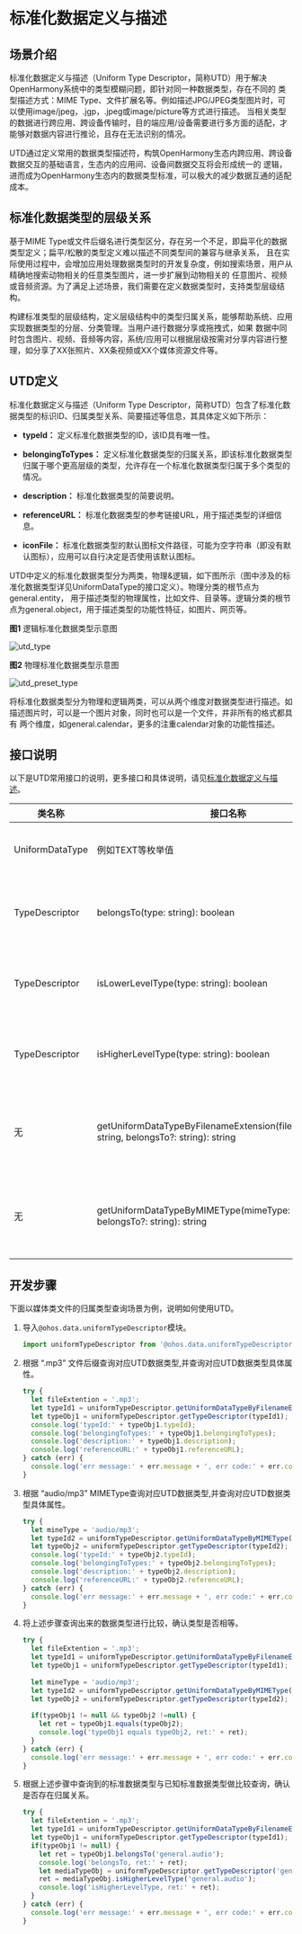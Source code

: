 # 标准化数据定义与描述


## 场景介绍

标准化数据定义与描述（Uniform Type Descriptor，简称UTD）用于解决OpenHarmony系统中的类型模糊问题，即针对同一种数据类型，存在不同的
类型描述方式：MIME Type、文件扩展名等。例如描述JPG/JPEG类型图片时，可以使用image/jpeg，.jgp，.jpeg或image/picture等方式进行描述。
当相关类型的数据进行跨应用、跨设备传输时，目的端应用/设备需要进行多方面的适配，才能够对数据内容进行推论，且存在无法识别的情况。

UTD通过定义常用的数据类型描述符，构筑OpenHarmony生态内跨应用、跨设备数据交互的基础语言，生态内的应用间、设备间数据交互将会形成统一的
逻辑，进而成为OpenHarmony生态内的数据类型标准，可以极大的减少数据互通的适配成本。

## 标准化数据类型的层级关系

基于MIME Type或文件后缀名进行类型区分，存在另一个不足，即扁平化的数据类型定义；扁平/松散的类型定义难以描述不同类型间的兼容与继承关系，
且在实际使用过程中，会增加应用处理数据类型时的开发复杂度，例如搜索场景，用户从精确地搜索动物相关的任意类型图片，进一步扩展到动物相关的
任意图片、视频或音频资源。为了满足上述场景，我们需要在定义数据类型时，支持类型层级结构。

构建标准类型的层级结构，定义层级结构中的类型归属关系，能够帮助系统、应用实现数据类型的分层、分类管理。当用户进行数据分享或拖拽式，如果
数据中同时包含图片、视频、音频等内容，系统/应用可以根据层级按需对分享内容进行整理，如分享了XX张照片、XX条视频或XX个媒体资源文件等。

## UTD定义

标准化数据定义与描述（Uniform Type Descriptor，简称UTD）包含了标准化数据类型的标识ID、归属类型关系、简要描述等信息，其具体定义如下所示：

+ **typeId：** 定义标准化数据类型的ID，该ID具有唯一性。

+ **belongingToTypes：** 定义标准化数据类型的归属关系，即该标准化数据类型归属于哪个更高层级的类型，允许存在一个标准化数据类型归属于多个类型的情况。

+ **description：** 标准化数据类型的简要说明。

+ **referenceURL：** 标准化数据类型的参考链接URL，用于描述类型的详细信息。

+ **iconFile：** 标准化数据类型的默认图标文件路径，可能为空字符串（即没有默认图标），应用可以自行决定是否使用该默认图标。

UTD中定义的标准化数据类型分为两类，物理&逻辑，如下图所示（图中涉及的标准化数据类型详见UniformDataType的接口定义）。物理分类的根节点为general.entity，
用于描述类型的物理属性，比如文件、目录等。逻辑分类的根节点为general.object，用于描述类型的功能性特征，如图片、网页等。

**图1** 逻辑标准化数据类型示意图

![utd_type](figures/utd_type.png)

**图2** 物理标准化数据类型示意图

![utd_preset_type](figures/utd_preset_type.png)

将标准化数据类型分为物理和逻辑两类，可以从两个维度对数据类型进行描述。如描述图片时，可以是一个图片对象，同时也可以是一个文件，并非所有的格式都具有
两个维度，如general.calendar，更多的注重calendar对象的功能性描述。

## 接口说明

以下是UTD常用接口的说明，更多接口和具体说明，请见[标准化数据定义与描述](../reference/apis/js-apis-data-uniformTypeDescriptor.md)。

| 类名称             | 接口名称                                                                                         | 描述                                      | 
|-----------------|----------------------------------------------------------------------------------------------|-----------------------------------------|
| UniformDataType | 例如TEXT等枚举值                                                                                   | OpenHarmony标准化数据类型的枚举定义。 |
| TypeDescriptor  | belongsTo(type: string): boolean                                                             | 判断当前标准化数据类型是否归属于指定的标准化数据类型。             |
| TypeDescriptor  | isLowerLevelType(type: string): boolean                                                      | 判断当前标准化数据类型是否是指定标准化数据类型的低层级类型。          |
| TypeDescriptor  | isHigherLevelType(type: string): boolean                                                     | 判断当前标准化数据类型是否是指定标准化数据类型的高层级类型。 |
| 无               | getUniformDataTypeByFilenameExtension(filenameExtension: string, belongsTo?: string): string | 根据给定的文件后缀名和所归属的标准化数据类型查询标准化数据类型的ID。 |
| 无               | getUniformDataTypeByMIMEType(mimeType: string, belongsTo?: string): string                   | 根据给定的MIME类型和所归属的标准化数据类型查询标准化数据类型的ID。 |

## 开发步骤

下面以媒体类文件的归属类型查询场景为例，说明如何使用UTD。

1. 导入`@ohos.data.uniformTypeDescriptor`模块。
   
   ```ts
   import uniformTypeDescriptor from '@ohos.data.uniformTypeDescriptor';
   ```
2. 根据 “.mp3” 文件后缀查询对应UTD数据类型,并查询对应UTD数据类型具体属性。

   ```ts
   try {
     let fileExtention = '.mp3';
     let typeId1 = uniformTypeDescriptor.getUniformDataTypeByFilenameExtension(fileExtention);
     let typeObj1 = uniformTypeDescriptor.getTypeDescriptor(typeId1);
     console.log('typeId:' + typeObj1.typeId);
     console.log('belongingToTypes:' + typeObj1.belongingToTypes);
     console.log('description:' + typeObj1.description);
     console.log('referenceURL:' + typeObj1.referenceURL);
   } catch (err) {
     console.log('err message:' + err.message + ', err code:' + err.code);
   }
   ```

3. 根据 “audio/mp3” MIMEType查询对应UTD数据类型,并查询对应UTD数据类型具体属性。

   ```ts
   try {
     let mineType = 'audio/mp3';
     let typeId2 = uniformTypeDescriptor.getUniformDataTypeByMIMEType(mineType);
     let typeObj2 = uniformTypeDescriptor.getTypeDescriptor(typeId2);
     console.log('typeId:' + typeObj2.typeId);
     console.log('belongingToTypes:' + typeObj2.belongingToTypes);
     console.log('description:' + typeObj2.description);
     console.log('referenceURL:' + typeObj2.referenceURL);
   } catch (err) {
     console.log('err message:' + err.message + ', err code:' + err.code);
   }
   ```
4. 将上述步骤查询出来的数据类型进行比较，确认类型是否相等。

   ```ts
   try {
     let fileExtention = '.mp3';
     let typeId1 = uniformTypeDescriptor.getUniformDataTypeByFilenameExtension(fileExtention);
     let typeObj1 = uniformTypeDescriptor.getTypeDescriptor(typeId1);
     
     let mineType = 'audio/mp3';
     let typeId2 = uniformTypeDescriptor.getUniformDataTypeByMIMEType(mineType);
     let typeObj2 = uniformTypeDescriptor.getTypeDescriptor(typeId2);
     
     if(typeObj1 != null && typeObj2 !=null) {
       let ret = typeObj1.equals(typeObj2);
       console.log('typeObj1 equals typeObj2, ret:' + ret);
     }
   } catch (err) {
     console.log('err message:' + err.message + ', err code:' + err.code);
   }
   ```

5. 根据上述步骤中查询到的标准数据类型与已知标准数据类型做比较查询，确认是否存在归属关系。

   ```ts
   try {
     let fileExtention = '.mp3';
     let typeId1 = uniformTypeDescriptor.getUniformDataTypeByFilenameExtension(fileExtention);
     let typeObj1 = uniformTypeDescriptor.getTypeDescriptor(typeId1);
     if(typeObj1 != null) {
       let ret = typeObj1.belongsTo('general.audio');
       console.log('belongsTo, ret:' + ret);
       let mediaTypeObj = uniformTypeDescriptor.getTypeDescriptor('general.media');
       ret = mediaTypeObj.isHigherLevelType('general.audio');
       console.log('isHigherLevelType, ret:' + ret);
     }
   } catch (err) {
     console.log('err message:' + err.message + ', err code:' + err.code);
   }
   ```